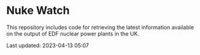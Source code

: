 # Nuke Watch

This repository includes code for retrieving the latest information available on the output of EDF nuclear power plants in the UK.

Last updated: 2023-04-13 05:07